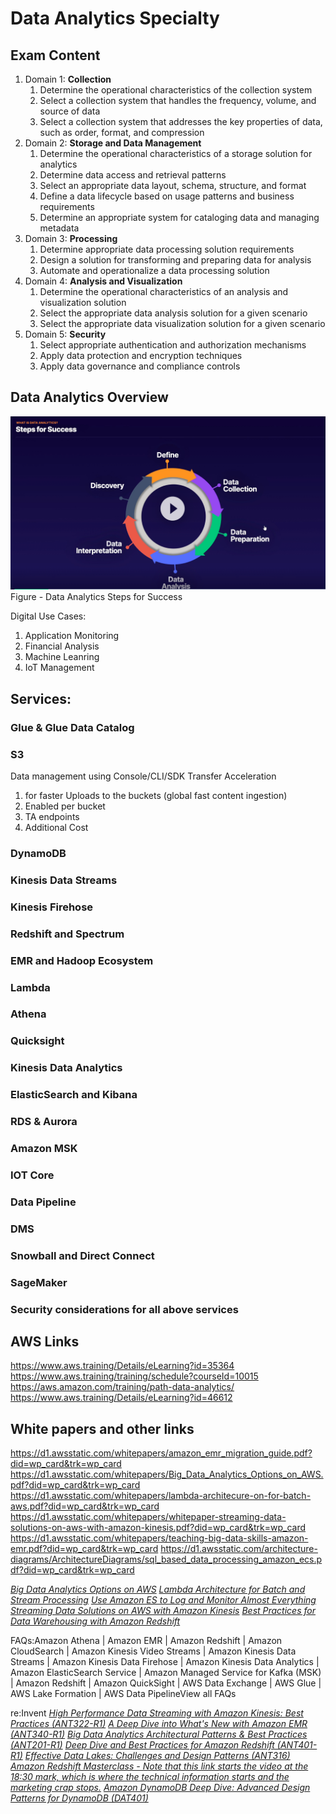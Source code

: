 # Data Analytics Specialty
##  Exam Content

1. Domain 1: **Collection**
   1.  Determine the operational characteristics of the collection system
   2.  Select a collection system that handles the frequency, volume, and source of data
   3.  Select a collection system that addresses the key properties of data, such as order, format, and compression
2.  Domain 2: **Storage and Data Management**
    1.  Determine the operational characteristics of a storage solution for analytics
    2.  Determine data access and retrieval patterns
    3.  Select an appropriate data layout, schema, structure, and format
    4.  Define a data lifecycle based on usage patterns and business requirements
    5.  Determine an appropriate system for cataloging data and managing metadata
3.  Domain 3: **Processing**
    1.  Determine appropriate data processing solution requirements
    2.  Design a solution for transforming and preparing data for analysis
    3.  Automate and operationalize a data processing solution
4.  Domain 4: **Analysis and Visualization**
    1.  Determine the operational characteristics of an analysis and visualization solution
    2.  Select the appropriate data analysis solution for a given scenario
    3.  Select the appropriate data visualization solution for a given scenario
5.  Domain 5: **Security**
    1.  Select appropriate authentication and authorization mechanisms
    2.  Apply data protection and encryption techniques
    3.  Apply data governance and compliance controls

##  Data Analytics Overview

![image](img/firefox_6OowElceXL.png)
Figure - Data Analytics Steps for Success

Digital Use Cases:
1. Application Monitoring
2. Financial Analysis
3. Machine Leanring
4. IoT Management

## Services:
### Glue & Glue Data Catalog
### S3 
Data management using Console/CLI/SDK
Transfer Acceleration 
1. for faster Uploads to the buckets (global fast content ingestion)
2. Enabled per bucket
3. TA endpoints
4. Additional Cost

### DynamoDB
### Kinesis Data Streams
### Kinesis Firehose
### Redshift and Spectrum
### EMR and Hadoop Ecosystem
### Lambda
### Athena
### Quicksight
### Kinesis Data Analytics
### ElasticSearch and Kibana
### RDS & Aurora
### Amazon MSK
### IOT Core
### Data Pipeline
### DMS
### Snowball and Direct Connect
### SageMaker
### Security considerations for all above services

## AWS Links
https://www.aws.training/Details/eLearning?id=35364
https://www.aws.training/training/schedule?courseId=10015
https://aws.amazon.com/training/path-data-analytics/
https://www.aws.training/Details/eLearning?id=46612

## White papers and other links
https://d1.awsstatic.com/whitepapers/amazon_emr_migration_guide.pdf?did=wp_card&trk=wp_card
https://d1.awsstatic.com/whitepapers/Big_Data_Analytics_Options_on_AWS.pdf?did=wp_card&trk=wp_card
https://d1.awsstatic.com/whitepapers/lambda-architecure-on-for-batch-aws.pdf?did=wp_card&trk=wp_card
https://d1.awsstatic.com/whitepapers/whitepaper-streaming-data-solutions-on-aws-with-amazon-kinesis.pdf?did=wp_card&trk=wp_card
https://d1.awsstatic.com/whitepapers/teaching-big-data-skills-amazon-emr.pdf?did=wp_card&trk=wp_card
https://d1.awsstatic.com/architecture-diagrams/ArchitectureDiagrams/sql_based_data_processing_amazon_ecs.pdf?did=wp_card&trk=wp_card

*[Big Data Analytics Options on AWS](https://d1.awsstatic.com/whitepapers/Big_Data_Analytics_Options_on_AWS.pdf)*
*[Lambda Architecture for Batch and Stream Processing](https://d1.awsstatic.com/whitepapers/lambda-architecure-on-for-batch-aws.pdf)*
*[Use Amazon ES to Log and Monitor Almost Everything](https://d0.awsstatic.com/whitepapers/whitepaper-use-amazon-elasticsearch-to-log-and-monitor-almost-everything.pdf?ref=wellarchitected)*
*[Streaming Data Solutions on AWS with Amazon Kinesis](https://d0.awsstatic.com/whitepapers/whitepaper-streaming-data-solutions-on-aws-with-amazon-kinesis.pdf)*
*[Best Practices for Data Warehousing with Amazon Redshift](https://www.aws.training/Details/Video?id=26851)*

FAQs:Amazon Athena | Amazon EMR | Amazon Redshift | Amazon CloudSearch | Amazon Kinesis Video Streams | Amazon Kinesis Data Streams | Amazon Kinesis Data Firehose | Amazon Kinesis Data Analytics  | Amazon ElasticSearch Service | Amazon Managed Service for Kafka (MSK) | Amazon Redshift | Amazon QuickSight | AWS Data Exchange | AWS Glue | AWS Lake Formation | AWS Data PipelineView all FAQs

re:Invent
*[High Performance Data Streaming with Amazon Kinesis: Best Practices (ANT322-R1)](https://www.youtube.com/watch?v=jKPlGznbfZ0)*
*[A Deep Dive into What's New with Amazon EMR (ANT340-R1)](https://www.youtube.com/watch?v=ISl9sTzxoSo&list=PL2byMoCZ9UcJ8mt9NbR845Hti9fl7HEX0)*
*[Big Data Analytics Architectural Patterns & Best Practices (ANT201-R1)](https://www.youtube.com/watch?v=ovPheIbY7U8&list=PL2byMoCZ9UcJ8mt9NbR845Hti9fl7HEX0)*
*[Deep Dive and Best Practices for Amazon Redshift (ANT401-R1)](https://www.youtube.com/watch?v=TJDtQom7SAA&list=PL2byMoCZ9UcJ8mt9NbR845Hti9fl7HEX0)*
*[Effective Data Lakes: Challenges and Design Patterns (ANT316)](https://www.youtube.com/watch?v=v5lkNHib7bw&list=PL2byMoCZ9UcJ8mt9NbR845Hti9fl7HEX0)*
*[Amazon Redshift Masterclass - Note that this link starts the video at the 18:30 mark, which is where the technical information starts and the marketing crap stops.](https://www.youtube.com/watch?v=GgLKodmL5xE&list=PL2byMoCZ9UcJ8mt9NbR845Hti9fl7HEX0&t=1110s)*
*[Amazon DynamoDB Deep Dive: Advanced Design Patterns for DynamoDB (DAT401)](https://www.youtube.com/watch?v=HaEPXoXVf2k&list=PL2byMoCZ9UcJ8mt9NbR845Hti9fl7HEX0)*